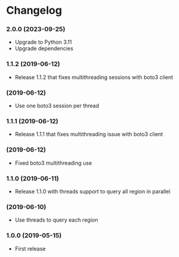 # Changelog

### 2.0.0 (2023-09-25)
- Upgrade to Python 3.11
- Upgrade dependencies

### 1.1.2 (2019-06-12)
- Release 1.1.2 that fixes multithreading sessions with boto3 client

### (2019-06-12)
- Use one boto3 session per thread

### 1.1.1 (2019-06-12)
- Release 1.1.1 that fixes multithreading issue with boto3 client

### (2019-06-12)
- Fixed boto3 multithreading use

### 1.1.0 (2019-06-11)
- Release 1.1.0 with threads support to query all region in parallel

### (2019-06-10)
- Use threads to query each region

### 1.0.0 (2019-05-15)
- First release
